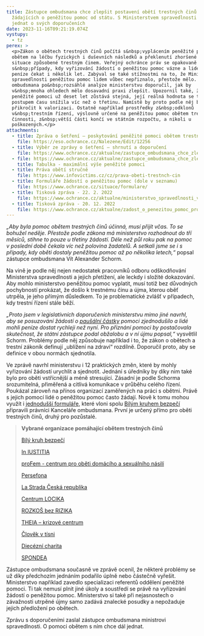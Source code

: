 ```yaml
---
title: Zástupce ombudsmana chce zlepšit postavení obětí trestných činů
  žádajících o peněžitou pomoc od státu. S Ministerstvem spravedlnosti bude
  jednat o svých doporučeních
date: 2023-11-16T09:21:19.074Z
vystupy:
  - tz
perex: >
  <p>Zákon o obětech trestných činů počítá s&nbsp;vyplácením peněžité pomoci
  obětem na léčbu fyzických i duševních následků a překlenutí zhoršené sociální
  situace způsobené trestným činem. Veřejný ochránce práv se opakovaně setkává
  s&nbsp;případy, kdy vyřizování žádostí o peněžitou pomoc vázne a lidé musí na
  peníze čekat i několik let. Zabýval se také stížnostmi na to, že Ministerstvo
  spravedlnosti peněžitou pomoc lidem vůbec nepřiznalo, přestože mělo. Zástupce
  ombudsmana po&nbsp;rozsáhlé analýze ministerstvu doporučil, jak by
  v&nbsp;mnoha ohledech mělo dosavadní praxi zlepšit. Upozornil také, že výše
  peněžité pomoci už deset let zůstává stejná, její reálná hodnota se tak
  postupem času snížila víc než o třetinu. Namístě by proto podle něj bylo
  přikročit k valorizaci. Ostatně například prostředky z&nbsp;odklonů
  v&nbsp;trestním řízení, výslovně určené na peněžitou pomoc obětem trestné
  činnosti, z&nbsp;větší části končí ve státním rozpočtu, a nikoli u
  poškozených.</p>
attachments:
  - title: Zpráva o šetření – poskytování peněžité pomoci obětem trestných činů
    file: https://eso.ochrance.cz/Nalezene/Edit/12256
  - title: Výběr ze zprávy o šetření – shrnutí a doporučení
    file: https://www.ochrance.cz/aktualne/zastupce_ombudsmana_chce_zlepsit_postaveni_obeti_trestnych_cinu_zadajicich_o_penezitou_pomoc_od_statu-_s_ministerstvem_spravedlnosti_bude_jednat_o_svych_doporucenich/priloha_-_shrnuti_a_doporuceni.pdf
  - file: https://www.ochrance.cz/aktualne/zastupce_ombudsmana_chce_zlepsit_postaveni_obeti_trestnych_cinu_zadajicich_o_penezitou_pomoc_od_statu-_s_ministerstvem_spravedlnosti_bude_jednat_o_svych_doporucenich/priloha_-_shrnuti_a_doporuceni.pdf
    title: Tabulka - maximální výše peněžité pomoci
  - title: Práva obětí stručně
    file: https://www.infovictims.cz/cz/prava-obeti-trestnch-cin
  - title: Formuláře žádostí o peněžitou pomoc (dole v seznamu)
    file: https://www.ochrance.cz/situace/formulare/
  - title: Tisková zpráva - 22. 2. 2022
    file: https://www.ochrance.cz/aktualne/ministerstvo_spravedlnosti_vyslyselo_ombudsmana-_novym_rozhodnutim_priznalo_penezitou_pomoc_muzi_ktery_pri_napadeni_prisel_o_zuby/
  - title: Tisková zpráva - 20. 12. 2022
    file: https://www.ochrance.cz/aktualne/zadost_o_penezitou_pomoc_pro_obeti_trestnych_cinu_by_mohla_byt_i_diky_verejnemu_ochranci_prav_v_budoucnu_jednodussi/
---
```

<p><em>&bdquo;Aby byla pomoc obětem trestných činů účinná, musí přijít včas. To se bohužel neděje. Přestože podle zákona má ministerstvo rozhodnout do tří měsíců, stihne to pouze u třetiny žádostí. Déle než půl roku pak na pomoc v&nbsp;poslední době čekala víc než polovina žadatelů. A setkali jsme se i s případy, kdy oběti dostaly peněžitou pomoc až po několika letech,&ldquo; </em>popsal zástupce ombudsmana Vít Alexander Schorm.</p>

<p>Na vině je podle něj nejen nedostatek pracovníků odboru odškodňování Ministerstva spravedlnosti a jejich přetížení, ale leckdy i složité dokazování. Aby mohlo ministerstvo peněžitou pomoc vyplatit, musí totiž bez důvodných pochybností prokázat, že došlo k&nbsp;trestnému činu a újma, kterou oběť utrpěla, je jeho přímým důsledkem. To je problematické zvlášť v&nbsp;případech, kdy trestní řízení stále běží.</p>

<p><em>&bdquo;Proto jsem v&nbsp;legislativních doporučeních ministerstvu mimo jiné navrhl, aby se posuzování žádostí o </em><a href="https://www.zakonyprolidi.cz/cs/2013-45#p28"><em>paušální částky</em></a><em> pomoci zjednodušilo a lidé mohli peníze dostat rychleji než nyní. Pro přiznání pomoci by </em><em>postačovala skutečnost, že státní zástupce podal obžalobu a v&nbsp;ní újmu popsal,&ldquo;</em> vysvětlil Schorm. Problémy podle něj způsobuje například i to, že zákon o obětech a trestní zákoník definují &bdquo;ublížení na zdraví&ldquo; rozdílně. Doporučil proto, aby se definice v&nbsp;obou normách sjednotila.</p>

<p>Ve zprávě navrhl ministerstvu i 12 praktických změn, které by mohly vyřizování žádostí urychlit a sjednotit. Jednání s&nbsp;úředníky by díky nim také bylo pro oběti vstřícnější a méně stresující. Zásadní je podle Schorma srozumitelná, přiměřená a citlivá komunikace v&nbsp;průběhu celého řízení. Poukázal zároveň na přínos organizací zaměřených na práci s&nbsp;obětmi. Právě s&nbsp;jejich pomocí lidé o peněžitou pomoc často žádají. Nově k&nbsp;tomu mohou využít i <a href="https://www.ochrance.cz/situace/formulare/">jednodušší formuláře</a>, které vloni spolu <a href="https://www.bkb.cz/">Bílým kruhem bezpečí</a> připravili právníci Kanceláře ombudsmana. První je určený přímo pro oběti trestných činů, druhý pro pozůstalé.</p>

<blockquote>
<p><strong>Vybrané organizace pomáhající obětem trestných činů</strong></p>

<p><a href="https://www.bkb.cz/pomoc-obetem/prava-obeti-trestneho-cinu/">Bílý kruh bezpečí</a></p>

<p><a href="https://in-ius.cz/">In IUSTITIA</a></p>

<p><a href="https://www.profem.cz/cs">proFem - centrum pro oběti domácího a sexuálního násilí</a></p>

<p><a href="https://www.najdipomoc.cz/detail/psycholog/persefona-o-s/">Persefona</a></p>

<p><a href="https://www.strada.cz/hledam-pomoc/">La Strada Česká republika</a></p>

<p><a href="https://www.centrumlocika.cz/">Centrum LOCIKA</a></p>

<p><a href="https://rozkosbezrizika.cz/">ROZKOŠ bez RIZIKA</a></p>

<p><a href="https://www.theia.cz/">THEIA &ndash; krizové centrum</a></p>

<p><a href="https://www.clovekvtisni.cz/potrebuji-pomoci">Člověk v&nbsp;tísni</a></p>

<p><a href="https://www.charita.cz/kdo-jsme/charitni-sit/diecezni-charity/">Diecézní charita</a></p>

<p><a href="https://www.spondea.cz/cz">SPONDEA</a></p>
</blockquote>

<p>Zástupce ombudsmana současně ve zprávě ocenil, že některé problémy se už díky předchozím jednáním podařilo úplně nebo částečně vyřešit. Ministerstvo například zavedlo specializaci referentů oddělení peněžité pomoci. Ti tak nemusí plnit jiné úkoly a soustředí se právě na vyřizování žádostí o peněžitou pomoc. Ministerstvo si také při nejasnostech o závažnosti utrpěné újmy samo zadává znalecké posudky a nepožaduje jejich předložení po obětech.</p>

<p>Zprávu s doporučeními zaslal zástupce ombudsmana ministrovi spravedlnosti. O pomoci obětem s&nbsp;ním chce dál jednat.</p>
